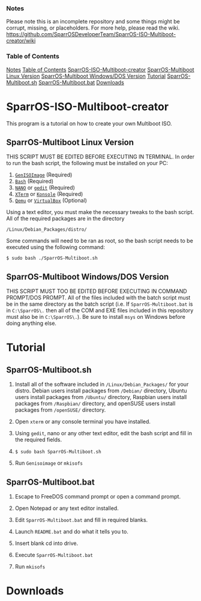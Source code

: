 <a id="Notes" name="Notes"></a>
### Notes

Please note this is an incomplete repository and some things might be corrupt, missing, or placeholders. For more help, please read the wiki. https://github.com/SparrOSDeveloperTeam/SparrOS-ISO-Multiboot-creator/wiki

<a id="TOC" name="TOC"></a>
### Table of Contents

  <a href="#Notes">Notes</a>
  <a href="#TOC">Table of Contents</a>
<a href="#SparrOS-ISO-Multiboot-creator">SparrOS-ISO-Multiboot-creator</a>
 <a href="#SparrOS-Multiboot-Linux">SparrOS-Multiboot Linux Version</a>
 <a href="#SparrOS-Multiboot-DOS">SparrOS-Multiboot Windows/DOS Version</a>
<a href="#Tutorial">Tutorial</a>
 <a href="#SparrOS-Multiboot.sh">SparrOS-Multiboot.sh</a>
 <a href="#SparrOS-Multiboot.bat">SparrOS-Multiboot.bat</a>
<a href="#Downloads">Downloads</a>

<a id="SparrOS-ISO-Multiboot-creator" name="SparrOS-ISO-Multiboot-creator"></a>
# SparrOS-ISO-Multiboot-creator

This program is a tutorial on how to create your own Multiboot ISO.

<a id="SparrOS-Multiboot-Linux" name="SparrOS-Multiboot-Linux"></a>
## SparrOS-Multiboot Linux Version

THIS SCRIPT MUST BE EDITED BEFORE EXECUTING IN TERMINAL. In order to run the bash script, the following must be installed on your PC:

1. <a href="apt:genisoimage">`GenISOImage`</a> (Required)
2. <a href="apt:bash">`Bash`</a> (Required)
3. <a href="apt:nano">`NANO`</a> or <a href="apt:gedit">`gedit`</a> (Required)
4. <a href="apt:xterm">`XTerm`</a> or <a href="apt:konsole">`Konsole`</a> (Required)
5. <a href="apt:qemu">`Qemu`</a> or <a href="apt:virtualbox">`VirtualBox`</a> (Optional)

Using a text editor, you must make the necessary tweaks to the bash script. All of the required packages are in the directory 

`/Linux/Debian_Packages/distro/`

Some commands will need to be ran as root, so the bash script needs to be executed using the following command:

`$ sudo bash ./SparrOS-Multiboot.sh`

<a id="SparrOS-Multiboot-DOS" name="SparrOS-Multiboot-DOS"></a>
## SparrOS-Multiboot Windows/DOS Version

THIS SCRIPT MUST TOO BE EDITED BEFORE EXECUTING IN COMMAND PROMPT/DOS PROMPT. All of the files included with the batch script must be in the same directory as the batch script (i.e. If `SparrOS-Multiboot.bat` is in `C:\SparrOS\.` then all of the COM and EXE files included in this repository must also be in `C:\SparrOS\.`).
Be sure to install `msys` on Windows before doing anything else.

<a id="Tutorial" name="Tutorial"></a>
# Tutorial

<a id="SparrOS-Multiboot.sh" name="SparrOS-Multiboot.sh"></a>
## SparrOS-Multiboot.sh

1. Install all of the software included in `/Linux/Debian_Packages/` for your distro. Debian users install packages from `/Debian/` directory, Ubuntu users install packages from `/Ubuntu/` directory, Raspbian users install packages from `/Raspbian/` directory, and openSUSE users install packages from `/openSUSE/` directory.

2. Open `xterm` or any console terminal you have installed.

3. Using `gedit`, nano or any other text editor, edit the bash script and fill in the required fields.

4. `$ sudo bash SparrOS-Multiboot.sh`

5. Run `Genisoimage` or `mkisofs`

<a id="SparrOS-Multiboot.bat" name="SparrOS-Multiboot.bat"></a>
## SparrOS-Multiboot.bat

1. Escape to FreeDOS command prompt or open a command prompt.

2. Open Notepad or any text editor installed.

3. Edit `SparrOS-Multiboot.bat` and fill in required blanks.

4. Launch `README.bat` and do what it tells you to.

5. Insert blank cd into drive.

6. Execute `SparrOS-Multiboot.bat`

7. Run `mkisofs`

# Downloads
